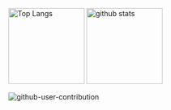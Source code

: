 <p align="left"> 
  <img alt="Top Langs" height="150px" src="https://github-readme-stats.vercel.app/api/top-langs/?username=tobeshota&layout=compact&show_icons=true&theme=onedark" />
  <img alt="github stats" height="150px" src="https://github-readme-stats.vercel.app/api?username=tobeshota&theme=onedark&show_icons=ture" />
</p>

![github-user-contribution](https://github.com/tobeshota/tobeshota/assets/103044771/40714155-1b88-4eb1-9b02-156135c4930e)
